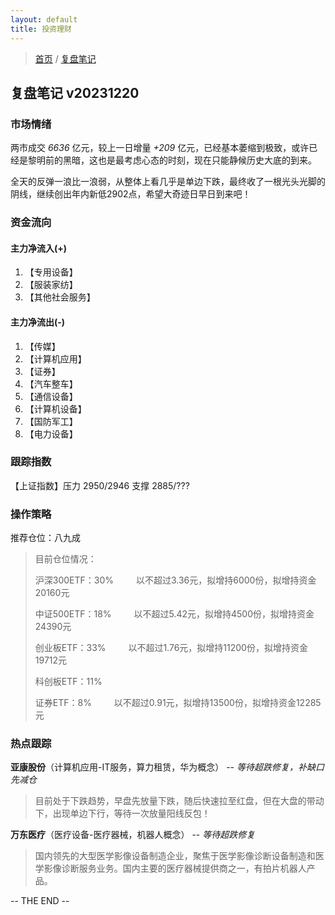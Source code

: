 ```yaml
---
layout: default
title: 投资理财
---
```


> [首页](/index.html) / [复盘笔记](/investment/replay-index.html)

## 复盘笔记 v20231220

### 市场情绪

两市成交 *6636* 亿元，较上一日增量 *+209* 亿元，已经基本萎缩到极致，或许已经是黎明前的黑暗，这也是最考虑心态的时刻，现在只能静候历史大底的到来。

全天的反弹一浪比一浪弱，从整体上看几乎是单边下跌，最终收了一根光头光脚的阴线，继续创出年内新低2902点，希望大奇迹日早日到来吧！


### 资金流向

#### 主力净流入(+)

1. 【专用设备】
2. 【服装家纺】
3. 【其他社会服务】


#### 主力净流出(-)

1. 【传媒】
2. 【计算机应用】
3. 【证券】
4. 【汽车整车】
5. 【通信设备】
6. 【计算机设备】
7. 【国防军工】
8. 【电力设备】


### 跟踪指数

【上证指数】压力 2950/2946 支撑 2885/???


### 操作策略

推荐仓位：八九成

> 目前仓位情况：
> 
> 沪深300ETF：30%
> &emsp;&emsp; 以不超过3.36元，拟增持6000份，拟增持资金20160元
> 
> 中证500ETF：18%
> &emsp;&emsp; 以不超过5.42元，拟增持4500份，拟增持资金24390元
> 
> 创业板ETF：33%
> &emsp;&emsp; 以不超过1.76元，拟增持11200份，拟增持资金19712元
> 
> 科创板ETF：11%
> 
> 证券ETF：8%
> &emsp;&emsp; 以不超过0.91元，拟增持13500份，拟增持资金12285元


### 热点跟踪

**亚康股份**（计算机应用-IT服务，算力租赁，华为概念） -- *等待超跌修复，补缺口先减仓*
> 目前处于下跌趋势，早盘先放量下跌，随后快速拉至红盘，但在大盘的带动下，出现单边下行，等待一次放量阳线反包！

**万东医疗**（医疗设备-医疗器械，机器人概念） -- *等待超跌修复*
> 国内领先的大型医学影像设备制造企业，聚焦于医学影像诊断设备制造和医学影像诊断服务业务。国内主要的医疗器械提供商之一，有拍片机器人产品。


-- THE END --
